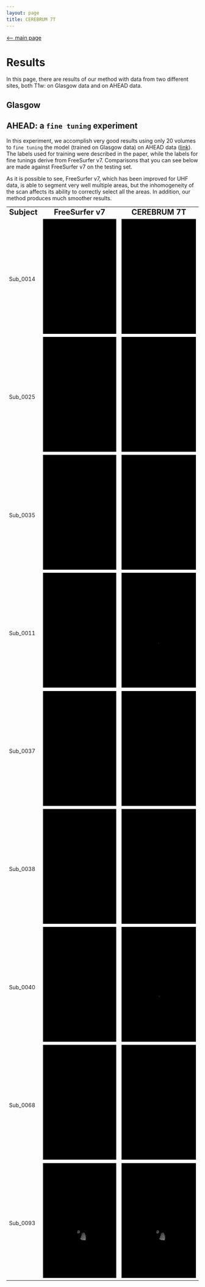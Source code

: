 ```yaml
---
layout: page
title: CEREBRUM 7T
---
```


[<-- main page](https://rocknroll87q.github.io/cerebrum7t/)

# Results

In this page, there are results of our method with data from two different sites, both T1w: on Glasgow data and on AHEAD data.

## Glasgow




## AHEAD: a `fine tuning` experiment

In this experiment, we accomplish very good results using only 20 volumes to `fine tuning` the model (trained on Glasgow data) on AHEAD data  ([link](https://doi.org/10.1016/j.neuroimage.2020.117200)).
The labels used for training were described in the paper, while the labels for fine tunings derive from FreeSurfer v7.
Comparisons that you can see below are made against FreeSurfer v7 on the testing set.

As it is possible to see, FreeSurfer v7, which has been improved for UHF data, is able to segment very well multiple areas, but the inhomogeneity of the scan affects its ability to correctly select all the areas. 
In addition, our method produces much smoother results.

<table align="center" width="80%" cellspacing="0" cellpadding="0">
 <tr>
 	<td><b style="font-size:20px">Subject</b></td>
 	<td><center><b style="font-size:20px">FreeSurfer v7</b></center></td> 
 	<td><center><b style="font-size:20px">CEREBRUM 7T</b></center></td> 
 </tr>
 

 <tr>
    <td><b style="font-size:30px"></b>Sub_0014</td>
    <td><center><img src="./GIF/sub-0014_gt.gif" height="300"/></center></td>
    <td><center><img src="./GIF/sub-0014_predicted.gif" height="300" />  </center></td>
 </tr>
 
  <tr>
    <td><b style="font-size:30px"></b>Sub_0025</td>
    <td><center><img src="./GIF/sub-0025_gt.gif" height="300"/></center></td>
    <td><center><img src="./GIF/sub-0025_predicted.gif" height="300" />  </center></td>
 </tr>
 
  <tr>
    <td><b style="font-size:30px"></b>Sub_0035</td>
    <td><center><img src="./GIF/sub-0035_gt.gif" height="300"/></center></td>
    <td><center><img src="./GIF/sub-0035_predicted.gif" height="300" />  </center></td>
 </tr>
 
  <tr>
    <td><b style="font-size:30px"></b>Sub_0011</td>
    <td><center><img src="./GIF/sub-0011_gt.gif" height="300"/></center></td>
    <td><center><img src="./GIF/sub-0011_predicted.gif" height="300" />  </center></td>
 </tr>

  <tr>
    <td><b style="font-size:30px"></b>Sub_0037</td>
    <td><center><img src="./GIF/sub-0037_gt.gif" height="300"/></center></td>
    <td><center><img src="./GIF/sub-0037_predicted.gif" height="300" />  </center></td>
 </tr>
 
  <tr>
    <td><b style="font-size:30px"></b>Sub_0038</td>
    <td><center><img src="./GIF/sub-0038_gt.gif" height="300"/></center></td>
    <td><center><img src="./GIF/sub-0038_predicted.gif" height="300" />  </center></td>
 </tr>
 
  <tr>
    <td><b style="font-size:30px"></b>Sub_0040</td>
    <td><center><img src="./GIF/sub-0040_gt.gif" height="300"/></center></td>
    <td><center><img src="./GIF/sub-0040_predicted.gif" height="300" />  </center></td>
 </tr>
 
  <tr>
    <td><b style="font-size:30px"></b>Sub_0068</td>
    <td><center><img src="./GIF/sub-0068_gt.gif" height="300"/></center></td>
    <td><center><img src="./GIF/sub-0068_predicted.gif" height="300" />  </center></td>
 </tr>
 
  <tr>
    <td><b style="font-size:30px"></b>Sub_0093</td>
    <td><center><img src="./GIF/sub-0093_gt.gif" height="300"/></center></td>
    <td><center><img src="./GIF/sub-0093_predicted.gif" height="300" />  </center></td>
 </tr>
</table>
